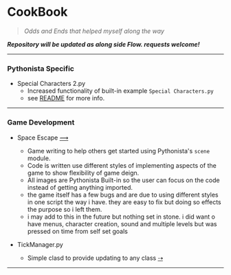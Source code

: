 # CookBook
> *Odds and Ends that helped myself along the way*

***Repository will be updated as along side  Flow. requests welcome!***
 
---


### Pythonista Specific
* Special Characters 2.py
   - Increased functionality of built-in example `Special Characters.py`
   - see [README](https://github.com/StephenFrey/CookBook/tree/master/Pythonista/Keyboard/Special%20Characters%202) for more info.
   
---

### Game Development
* Space Escape [⟿](https://github.com/StephenFrey/CookBook/blob/master/Pythonista/GameDevelopment/SPACE%20ESCAPE/space_escape.py)
  - Game writing to help others get started using Pythonista's `scene` module.
  - Code is written use different styles of implementing aspects of the game to show flexibility of game deign. 
  - All images are Pythonista Built-in so the user can focus on the code instead of getting anything imported.
  - the game itself has a few bugs and are due to using different styles in one script the way i have. they are easy to fix but doing so effects the purpose so i left them.
  - i may add to this in the future but nothing set in stone. i did want o have menus, character creation, sound and multiple levels but was pressed on time from self set goals

  
 * TickManager.py
    - Simple clasd to provide updating to any class
    [⇢](https://github.com/StephenFrey/CookBook/blob/master/Pythonista/GameDevelopment/TickManager.py)

 
  ---

